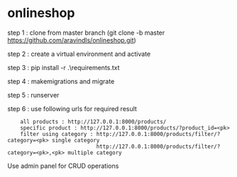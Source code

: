 # onlineshop

step 1 : clone from master branch (git clone -b master  https://github.com/aravindls/onlineshop.git)

step 2 : create a virtual environment and activate

step 3 : pip install -r .\requirements.txt

step 4 : makemigrations and migrate

step 5 : runserver

step 6 : use following urls for required result

        all products : http://127.0.0.1:8000/products/
        specific product : http://127.0.0.1:8000/products/?product_id=<pk>
        filter using category : http://127.0.0.1:8000/products/filter/?category=<pk> single category
                                http://127.0.0.1:8000/products/filter/?category=<pk>,<pk> multiple category
                                
 Use admin panel for CRUD operations
